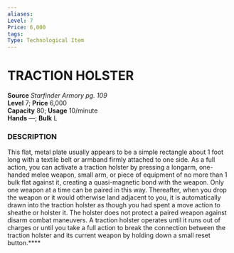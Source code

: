 ```yaml
---
aliases: 
Level: 7  
Price: 6,000
tags: 
Type: Technological Item
---
```


# TRACTION HOLSTER

**Source** _Starfinder Armory pg. 109_  
**Level** 7; **Price** 6,000  
**Capacity** 80; **Usage** 10/minute  
**Hands** —; **Bulk** L

### DESCRIPTION

This flat, metal plate usually appears to be a simple rectangle about 1 foot long with a textile belt or armband firmly attached to one side. As a full action, you can activate a traction holster by pressing a longarm, one-handed melee weapon, small arm, or piece of equipment of no more than 1 bulk flat against it, creating a quasi-magnetic bond with the weapon. Only one weapon at a time can be paired in this way. Thereafter, when you drop the weapon or it would otherwise land adjacent to you, it is automatically drawn into the traction holster as though you had spent a move action to sheathe or holster it. The holster does not protect a paired weapon against disarm combat maneuvers. A traction holster operates until it runs out of charges or until you take a full action to break the connection between the traction holster and its current weapon by holding down a small reset button.****